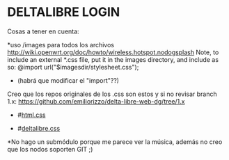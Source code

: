 ﻿# DELTALIBRE LOGIN #

Cosas a tener en cuenta:

*uso /images para todos los archivos 
http://wiki.openwrt.org/doc/howto/wireless.hotspot.nodogsplash
	Note, to include an external *.css file, put it in the images directory, and include as so:
	@import url("$imagesdir/stylesheet.css");

 * (habrá que modificar el "import"??)

Creo que los repos originales de los .css son estos
y si no revisar branch 1.x: https://github.com/emiliorizzo/delta-libre-web-dg/tree/1.x


* #[html.css](https://github.com/emiliorizzo/delta-libre-web-dg/blob/2.x/web/css/html.css)

* #[deltalibre.css](https://github.com/emiliorizzo/delta-libre-web-dg/blob/2.x/web/css/deltalibre.css)

*No hago un submódulo porque me parece ver la música, además no creo que los nodos soporten GIT ;)
